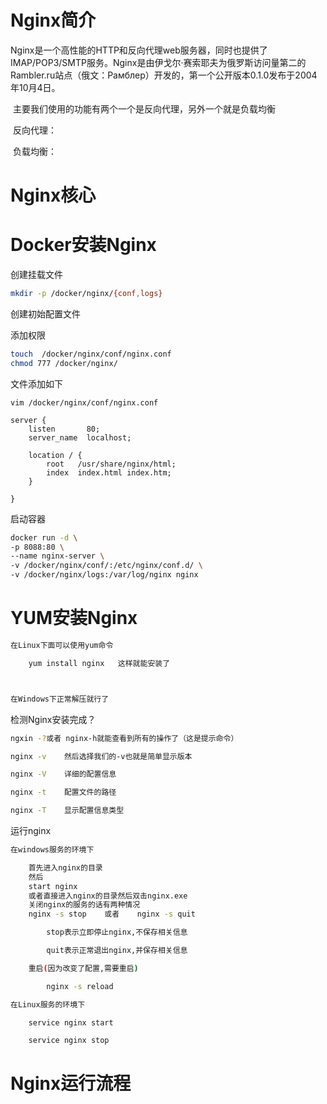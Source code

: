 # Nginx简介

​			Nginx是一个高性能的HTTP和反向代理web服务器，同时也提供了IMAP/POP3/SMTP服务。Nginx是由伊戈尔·赛索耶夫为俄罗斯访问量第二的Rambler.ru站点（俄文：Рамблер）开发的，第一个公开版本0.1.0发布于2004年10月4日。

​			主要我们使用的功能有两个一个是反向代理，另外一个就是负载均衡

​			反向代理：

​			负载均衡：

# Nginx核心

# Docker安装Nginx

创建挂载文件

```sh
mkdir -p /docker/nginx/{conf,logs}
```

创建初始配置文件



添加权限

```sh
touch  /docker/nginx/conf/nginx.conf
chmod 777 /docker/nginx/
```

文件添加如下

```nginx
vim /docker/nginx/conf/nginx.conf

server {
    listen       80;
    server_name  localhost;

    location / {
        root   /usr/share/nginx/html;
        index  index.html index.htm;
    }

}
```

启动容器

```sh
docker run -d \
-p 8088:80 \
--name nginx-server \
-v /docker/nginx/conf/:/etc/nginx/conf.d/ \
-v /docker/nginx/logs:/var/log/nginx nginx
```



# YUM安装Nginx

```sh
在Linux下面可以使用yum命令

	yum install nginx	这样就能安装了



在Windows下正常解压就行了
```

检测Nginx安装完成？

```sh
ngxin -?或者 nginx-h就能查看到所有的操作了（这是提示命令）
```


```sh
nginx -v	然后选择我们的-v也就是简单显示版本

nginx -V	详细的配置信息

nginx -t	配置文件的路径

nginx -T	显示配置信息类型
```

运行nginx


```sh
在windows服务的环境下

	首先进入nginx的目录
	然后
	start nginx
	或者直接进入nginx的目录然后双击nginx.exe
	关闭nginx的服务的话有两种情况
	nginx -s stop    或者    nginx -s quit	

		stop表示立即停止nginx,不保存相关信息

		quit表示正常退出nginx,并保存相关信息

	重启(因为改变了配置,需要重启)

		nginx -s reload

在Linux服务的环境下

	service nginx start

	service nginx stop	
```

# Nginx运行流程

